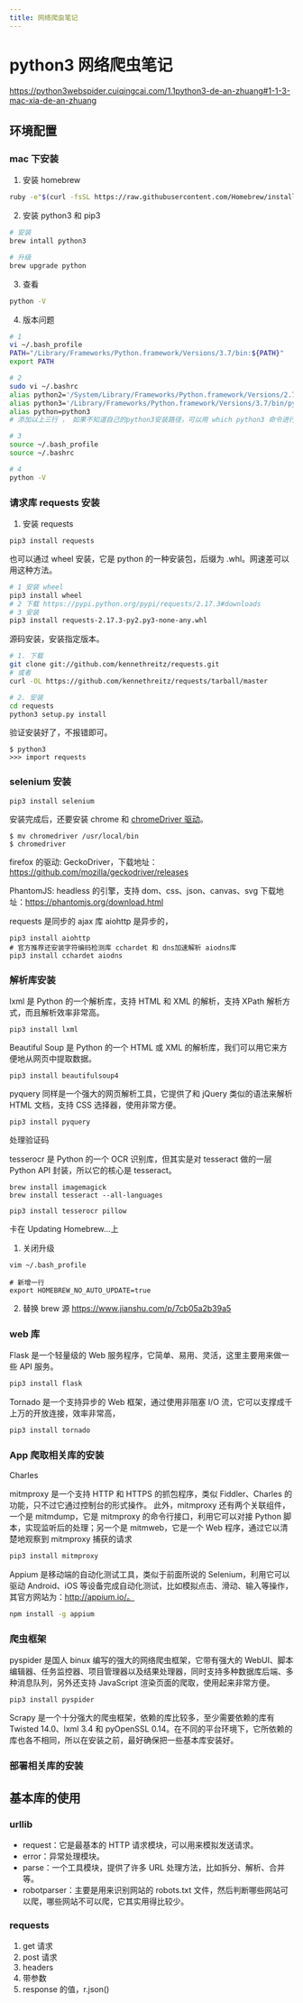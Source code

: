 ```yaml
---
title: 网络爬虫笔记
---
```


# python3 网络爬虫笔记

https://python3webspider.cuiqingcai.com/1.1python3-de-an-zhuang#1-1-3-mac-xia-de-an-zhuang

## 环境配置

### mac 下安装

1. 安装 homebrew

```sh
ruby -e"$(curl -fsSL https://raw.githubusercontent.com/Homebrew/install/master/install)"
```

2. 安装 python3 和 pip3

```sh
# 安装
brew intall python3

# 升级
brew upgrade python
```

3. 查看

```sh
python -V
```

4. 版本问题

```sh
# 1
vi ~/.bash_profile
PATH="/Library/Frameworks/Python.framework/Versions/3.7/bin:${PATH}"
export PATH

# 2
sudo vi ~/.bashrc
alias python2='/System/Library/Frameworks/Python.framework/Versions/2.7/bin/python2.7'
alias python3='/Library/Frameworks/Python.framework/Versions/3.7/bin/python3.7'
alias python=python3
# 添加以上三行 ， 如果不知道自己的python3安装路径，可以用 which python3 命令进行查看路径

# 3
source ~/.bash_profile
source ~/.bashrc

# 4
python -V
```

### 请求库 requests 安装

1. 安装 requests

```
pip3 install requests
```

也可以通过 wheel 安装，它是 python 的一种安装包，后缀为 .whl。网速差可以用这种方法。

```sh
# 1 安装 wheel
pip3 install wheel
# 2 下载 https://pypi.python.org/pypi/requests/2.17.3#downloads
# 3 安装
pip3 install requests-2.17.3-py2.py3-none-any.whl
```

源码安装，安装指定版本。

```sh
# 1. 下载
git clone git://github.com/kennethreitz/requests.git
# 或者
curl -OL https://github.com/kennethreitz/requests/tarball/master

# 2. 安装
cd requests
python3 setup.py install
```

验证安装好了，不报错即可。

```
$ python3
>>> import requests
```

### selenium 安装

```
pip3 install selenium
```

安装完成后，还要安装 chrome 和 [chromeDriver 驱动](https://sites.google.com/a/chromium.org/chromedriver/)。

```
$ mv chromedriver /usr/local/bin
$ chromedriver
```

firefox 的驱动: GeckoDriver，下载地址：https://github.com/mozilla/geckodriver/releases

PhantomJS: headless 的引擎，支持 dom、css、json、canvas、svg
下载地址：https://phantomjs.org/download.html

requests 是同步的 ajax 库
aiohttp 是异步的，

```
pip3 install aiohttp
# 官方推荐还安装字符编码检测库 cchardet 和 dns加速解析 aiodns库
pip3 install cchardet aiodns
```

### 解析库安装

lxml 是 Python 的一个解析库，支持 HTML 和 XML 的解析，支持 XPath 解析方式，而且解析效率非常高。

```
pip3 install lxml
```

Beautiful Soup 是 Python 的一个 HTML 或 XML 的解析库，我们可以用它来方便地从网页中提取数据。

```
pip3 install beautifulsoup4
```

pyquery 同样是一个强大的网页解析工具，它提供了和 jQuery 类似的语法来解析 HTML 文档，支持 CSS 选择器，使用非常方便。

```
pip3 install pyquery
```

处理验证码

tesserocr 是 Python 的一个 OCR 识别库，但其实是对 tesseract 做的一层 Python API 封装，所以它的核心是 tesseract。

```
brew install imagemagick
brew install tesseract --all-languages

pip3 install tesserocr pillow

```

卡在 Updating Homebrew...上

1. 关闭升级

```
vim ~/.bash_profile

# 新增一行
export HOMEBREW_NO_AUTO_UPDATE=true
```

2. 替换 brew 源 https://www.jianshu.com/p/7cb05a2b39a5

### web 库

Flask 是一个轻量级的 Web 服务程序，它简单、易用、灵活，这里主要用来做一些 API 服务。

```sh
pip3 install flask
```

Tornado 是一个支持异步的 Web 框架，通过使用非阻塞 I/O 流，它可以支撑成千上万的开放连接，效率非常高，

```sh
pip3 install tornado
```

### App 爬取相关库的安装

Charles

mitmproxy 是一个支持 HTTP 和 HTTPS 的抓包程序，类似 Fiddler、Charles 的功能，只不过它通过控制台的形式操作。
此外，mitmproxy 还有两个关联组件，一个是 mitmdump，它是 mitmproxy 的命令行接口，利用它可以对接 Python 脚本，实现监听后的处理；另一个是 mitmweb，它是一个 Web 程序，通过它以清楚地观察到 mitmproxy 捕获的请求

```sh
pip3 install mitmproxy
```

Appium 是移动端的自动化测试工具，类似于前面所说的 Selenium，利用它可以驱动 Android、iOS 等设备完成自动化测试，比如模拟点击、滑动、输入等操作，其官方网站为：http://appium.io/。

```sh
npm install -g appium
```

### 爬虫框架

pyspider 是国人 binux 编写的强大的网络爬虫框架，它带有强大的 WebUI、脚本编辑器、任务监控器、项目管理器以及结果处理器，同时支持多种数据库后端、多种消息队列，另外还支持 JavaScript 渲染页面的爬取，使用起来非常方便。

```
pip3 install pyspider
```

Scrapy 是一个十分强大的爬虫框架，依赖的库比较多，至少需要依赖的库有 Twisted 14.0、lxml 3.4 和 pyOpenSSL 0.14。在不同的平台环境下，它所依赖的库也各不相同，所以在安装之前，最好确保把一些基本库安装好。

### 部署相关库的安装

## 基本库的使用

### urllib

-   request：它是最基本的 HTTP 请求模块，可以用来模拟发送请求。
-   error：异常处理模块。
-   parse：一个工具模块，提供了许多 URL 处理方法，比如拆分、解析、合并等。
-   robotparser：主要是用来识别网站的 robots.txt 文件，然后判断哪些网站可以爬，哪些网站不可以爬，它其实用得比较少。

### requests

1. get 请求
2. post 请求
3. headers
4. 带参数
5. response 的值，r.json()
